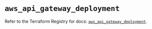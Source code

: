 # `aws_api_gateway_deployment`

Refer to the Terraform Registry for docs: [`aws_api_gateway_deployment`](https://registry.terraform.io/providers/hashicorp/aws/5.75.0/docs/resources/api_gateway_deployment).
